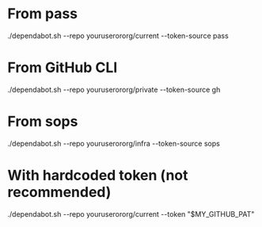 <!-- /qompassai/Shell/scripts/dependabot/README.md -->
<!-- ------------------------------------------------ -->
<!-- Copyright (C) 2025 Qompass AI, All rights reserved -->

# From pass
./dependabot.sh --repo youruserororg/current --token-source pass

# From GitHub CLI
./dependabot.sh --repo youruserororg/private --token-source gh

# From sops
./dependabot.sh --repo youruserororg/infra --token-source sops

# With hardcoded token (not recommended)
./dependabot.sh --repo youruserororg/current --token "$MY_GITHUB_PAT"

